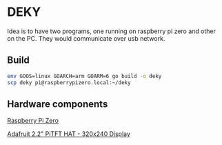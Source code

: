 # DEKY

Idea is to have two programs, one running on raspberry pi zero and other on the PC. They would communicate over usb network.

## Build

``` sh
env GOOS=linux GOARCH=arm GOARM=6 go build -o deky
scp deky pi@raspberrypizero.local:~/deky
```

## Hardware components

[Raspberry Pi Zero](https://www.raspberrypi.com/products/raspberry-pi-zero/)

[Adafruit 2.2" PiTFT HAT - 320x240 Display](https://learn.adafruit.com/adafruit-2-2-pitft-hat-320-240-primary-display-for-raspberry-pi)
